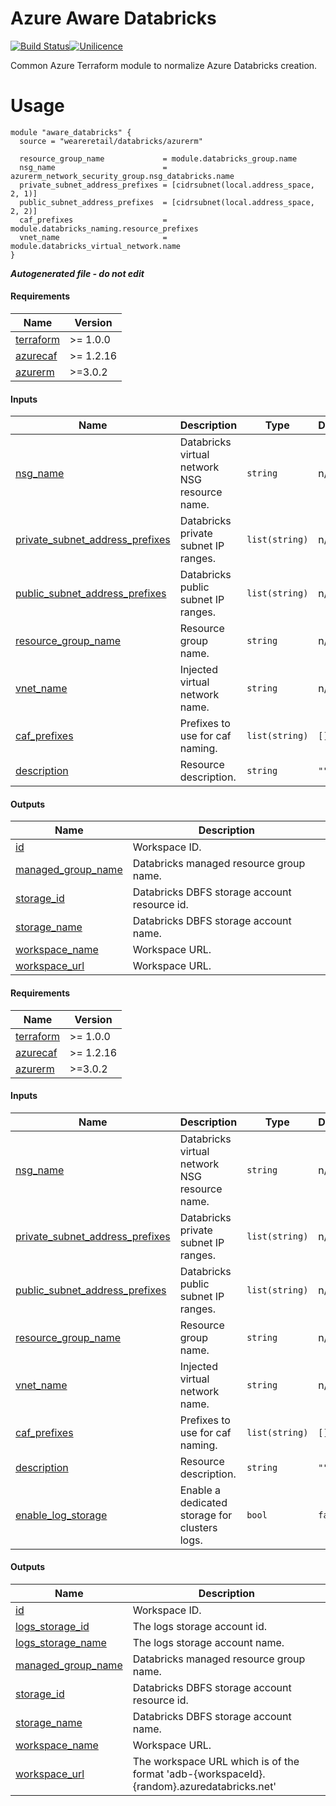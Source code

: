 # Azure Aware Databricks

[![Build Status](https://dev.azure.com/weareretail/Tooling/_apis/build/status/mod_azu_databricks?repoName=mod_azu_databricks&branchName=master)](https://dev.azure.com/weareretail/Tooling/_build/latest?definitionId=11&repoName=mod_azu_databricks&branchName=master)[![Unilicence](https://img.shields.io/badge/licence-The%20Unilicence-green)](LICENCE)

Common Azure Terraform module to normalize Azure Databricks creation.

# Usage

```hcl
module "aware_databricks" {
  source = "weareretail/databricks/azurerm"

  resource_group_name             = module.databricks_group.name
  nsg_name                        = azurerm_network_security_group.nsg_databricks.name
  private_subnet_address_prefixes = [cidrsubnet(local.address_space, 2, 1)]
  public_subnet_address_prefixes  = [cidrsubnet(local.address_space, 2, 2)]
  caf_prefixes                    = module.databricks_naming.resource_prefixes
  vnet_name                       = module.databricks_virtual_network.name
}

```

***Autogenerated file - do not edit***

#### Requirements

| Name | Version |
|------|---------|
| <a name="requirement_terraform"></a> [terraform](#requirement\_terraform) | >= 1.0.0 |
| <a name="requirement_azurecaf"></a> [azurecaf](#requirement\_azurecaf) | >= 1.2.16 |
| <a name="requirement_azurerm"></a> [azurerm](#requirement\_azurerm) | >=3.0.2 |

#### Inputs

| Name | Description | Type | Default | Required |
|------|-------------|------|---------|:--------:|
| <a name="input_nsg_name"></a> [nsg\_name](#input\_nsg\_name) | Databricks virtual network NSG resource name. | `string` | n/a | yes |
| <a name="input_private_subnet_address_prefixes"></a> [private\_subnet\_address\_prefixes](#input\_private\_subnet\_address\_prefixes) | Databricks private subnet IP ranges. | `list(string)` | n/a | yes |
| <a name="input_public_subnet_address_prefixes"></a> [public\_subnet\_address\_prefixes](#input\_public\_subnet\_address\_prefixes) | Databricks public subnet IP ranges. | `list(string)` | n/a | yes |
| <a name="input_resource_group_name"></a> [resource\_group\_name](#input\_resource\_group\_name) | Resource group name. | `string` | n/a | yes |
| <a name="input_vnet_name"></a> [vnet\_name](#input\_vnet\_name) | Injected virtual network name. | `string` | n/a | yes |
| <a name="input_caf_prefixes"></a> [caf\_prefixes](#input\_caf\_prefixes) | Prefixes to use for caf naming. | `list(string)` | `[]` | no |
| <a name="input_description"></a> [description](#input\_description) | Resource description. | `string` | `""` | no |

#### Outputs

| Name | Description |
|------|-------------|
| <a name="output_id"></a> [id](#output\_id) | Workspace ID. |
| <a name="output_managed_group_name"></a> [managed\_group\_name](#output\_managed\_group\_name) | Databricks managed resource group name. |
| <a name="output_storage_id"></a> [storage\_id](#output\_storage\_id) | Databricks DBFS storage account resource id. |
| <a name="output_storage_name"></a> [storage\_name](#output\_storage\_name) | Databricks DBFS storage account name. |
| <a name="output_workspace_name"></a> [workspace\_name](#output\_workspace\_name) | Workspace URL. |
| <a name="output_workspace_url"></a> [workspace\_url](#output\_workspace\_url) | Workspace URL. |

<!-- BEGIN_TF_DOCS -->
#### Requirements

| Name | Version |
|------|---------|
| <a name="requirement_terraform"></a> [terraform](#requirement\_terraform) | >= 1.0.0 |
| <a name="requirement_azurecaf"></a> [azurecaf](#requirement\_azurecaf) | >= 1.2.16 |
| <a name="requirement_azurerm"></a> [azurerm](#requirement\_azurerm) | >=3.0.2 |

#### Inputs

| Name | Description | Type | Default | Required |
|------|-------------|------|---------|:--------:|
| <a name="input_nsg_name"></a> [nsg\_name](#input\_nsg\_name) | Databricks virtual network NSG resource name. | `string` | n/a | yes |
| <a name="input_private_subnet_address_prefixes"></a> [private\_subnet\_address\_prefixes](#input\_private\_subnet\_address\_prefixes) | Databricks private subnet IP ranges. | `list(string)` | n/a | yes |
| <a name="input_public_subnet_address_prefixes"></a> [public\_subnet\_address\_prefixes](#input\_public\_subnet\_address\_prefixes) | Databricks public subnet IP ranges. | `list(string)` | n/a | yes |
| <a name="input_resource_group_name"></a> [resource\_group\_name](#input\_resource\_group\_name) | Resource group name. | `string` | n/a | yes |
| <a name="input_vnet_name"></a> [vnet\_name](#input\_vnet\_name) | Injected virtual network name. | `string` | n/a | yes |
| <a name="input_caf_prefixes"></a> [caf\_prefixes](#input\_caf\_prefixes) | Prefixes to use for caf naming. | `list(string)` | `[]` | no |
| <a name="input_description"></a> [description](#input\_description) | Resource description. | `string` | `""` | no |
| <a name="input_enable_log_storage"></a> [enable\_log\_storage](#input\_enable\_log\_storage) | Enable a dedicated storage for clusters logs. | `bool` | `false` | no |

#### Outputs

| Name | Description |
|------|-------------|
| <a name="output_id"></a> [id](#output\_id) | Workspace ID. |
| <a name="output_logs_storage_id"></a> [logs\_storage\_id](#output\_logs\_storage\_id) | The logs storage account id. |
| <a name="output_logs_storage_name"></a> [logs\_storage\_name](#output\_logs\_storage\_name) | The logs storage account name. |
| <a name="output_managed_group_name"></a> [managed\_group\_name](#output\_managed\_group\_name) | Databricks managed resource group name. |
| <a name="output_storage_id"></a> [storage\_id](#output\_storage\_id) | Databricks DBFS storage account resource id. |
| <a name="output_storage_name"></a> [storage\_name](#output\_storage\_name) | Databricks DBFS storage account name. |
| <a name="output_workspace_name"></a> [workspace\_name](#output\_workspace\_name) | Workspace URL. |
| <a name="output_workspace_url"></a> [workspace\_url](#output\_workspace\_url) | The workspace URL which is of the format 'adb-{workspaceId}.{random}.azuredatabricks.net' |
<!-- END_TF_DOCS -->